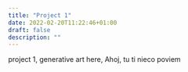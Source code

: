 ```yaml
---
title: "Project 1"
date: 2022-02-20T11:22:46+01:00
draft: false
description: ""
---
```



project 1, generative art here, Ahoj, tu ti nieco poviem

